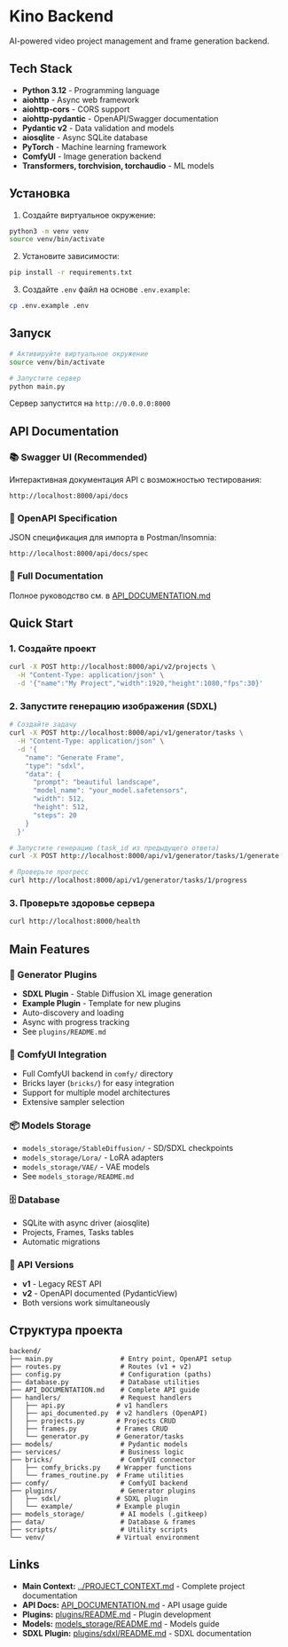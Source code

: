 # Kino Backend

AI-powered video project management and frame generation backend.

## Tech Stack

- **Python 3.12** - Programming language
- **aiohttp** - Async web framework
- **aiohttp-cors** - CORS support
- **aiohttp-pydantic** - OpenAPI/Swagger documentation
- **Pydantic v2** - Data validation and models
- **aiosqlite** - Async SQLite database
- **PyTorch** - Machine learning framework
- **ComfyUI** - Image generation backend
- **Transformers, torchvision, torchaudio** - ML models

## Установка

1. Создайте виртуальное окружение:
```bash
python3 -m venv venv
source venv/bin/activate
```

2. Установите зависимости:
```bash
pip install -r requirements.txt
```

3. Создайте `.env` файл на основе `.env.example`:
```bash
cp .env.example .env
```

## Запуск

```bash
# Активируйте виртуальное окружение
source venv/bin/activate

# Запустите сервер
python main.py
```

Сервер запустится на `http://0.0.0.0:8000`

## API Documentation

### 📚 Swagger UI (Recommended)
Интерактивная документация API с возможностью тестирования:
```
http://localhost:8000/api/docs
```

### 📄 OpenAPI Specification
JSON спецификация для импорта в Postman/Insomnia:
```
http://localhost:8000/api/docs/spec
```

### 📖 Full Documentation
Полное руководство см. в [API_DOCUMENTATION.md](./API_DOCUMENTATION.md)

## Quick Start

### 1. Создайте проект
```bash
curl -X POST http://localhost:8000/api/v2/projects \
  -H "Content-Type: application/json" \
  -d '{"name":"My Project","width":1920,"height":1080,"fps":30}'
```

### 2. Запустите генерацию изображения (SDXL)
```bash
# Создайте задачу
curl -X POST http://localhost:8000/api/v1/generator/tasks \
  -H "Content-Type: application/json" \
  -d '{
    "name": "Generate Frame",
    "type": "sdxl",
    "data": {
      "prompt": "beautiful landscape",
      "model_name": "your_model.safetensors",
      "width": 512,
      "height": 512,
      "steps": 20
    }
  }'

# Запустите генерацию (task_id из предыдущего ответа)
curl -X POST http://localhost:8000/api/v1/generator/tasks/1/generate

# Проверьте прогресс
curl http://localhost:8000/api/v1/generator/tasks/1/progress
```

### 3. Проверьте здоровье сервера
```bash
curl http://localhost:8000/health
```

## Main Features

### 🎨 Generator Plugins
- **SDXL Plugin** - Stable Diffusion XL image generation
- **Example Plugin** - Template for new plugins
- Auto-discovery and loading
- Async with progress tracking
- See `plugins/README.md`

### 🔧 ComfyUI Integration
- Full ComfyUI backend in `comfy/` directory
- Bricks layer (`bricks/`) for easy integration
- Support for multiple model architectures
- Extensive sampler selection

### 📦 Models Storage
- `models_storage/StableDiffusion/` - SD/SDXL checkpoints
- `models_storage/Lora/` - LoRA adapters
- `models_storage/VAE/` - VAE models
- See `models_storage/README.md`

### 🗄️ Database
- SQLite with async driver (aiosqlite)
- Projects, Frames, Tasks tables
- Automatic migrations

### 📡 API Versions
- **v1** - Legacy REST API
- **v2** - OpenAPI documented (PydanticView)
- Both versions work simultaneously

## Структура проекта

```
backend/
├── main.py                 # Entry point, OpenAPI setup
├── routes.py               # Routes (v1 + v2)
├── config.py               # Configuration (paths)
├── database.py             # Database utilities
├── API_DOCUMENTATION.md    # Complete API guide
├── handlers/               # Request handlers
│   ├── api.py             # v1 handlers
│   ├── api_documented.py  # v2 handlers (OpenAPI)
│   ├── projects.py        # Projects CRUD
│   ├── frames.py          # Frames CRUD
│   └── generator.py       # Generator/tasks
├── models/                 # Pydantic models
├── services/               # Business logic
├── bricks/                 # ComfyUI connector
│   ├── comfy_bricks.py    # Wrapper functions
│   └── frames_routine.py  # Frame utilities
├── comfy/                  # ComfyUI backend
├── plugins/                # Generator plugins
│   ├── sdxl/              # SDXL plugin
│   └── example/           # Example plugin
├── models_storage/         # AI models (.gitkeep)
├── data/                   # Database & frames
├── scripts/                # Utility scripts
└── venv/                  # Virtual environment
```

## Links

- **Main Context:** [../PROJECT_CONTEXT.md](../PROJECT_CONTEXT.md) - Complete project documentation
- **API Docs:** [API_DOCUMENTATION.md](./API_DOCUMENTATION.md) - API usage guide
- **Plugins:** [plugins/README.md](./plugins/README.md) - Plugin development
- **Models:** [models_storage/README.md](./models_storage/README.md) - Models guide
- **SDXL Plugin:** [plugins/sdxl/README.md](./plugins/sdxl/README.md) - SDXL documentation

